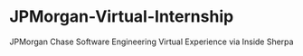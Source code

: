 # JPMorgan-Virtual-Internship
JPMorgan Chase Software Engineering Virtual Experience via Inside Sherpa
